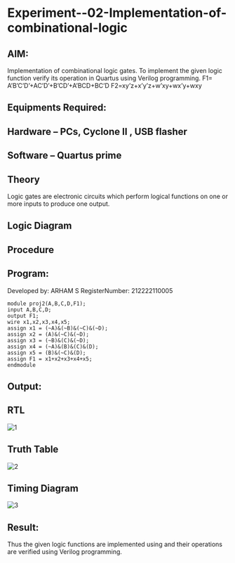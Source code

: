 # Experiment--02-Implementation-of-combinational-logic
 
## AIM:
Implementation of combinational logic gates.
To implement the given logic function verify its operation in Quartus using Verilog programming.
F1= A’B’C’D’+AC’D’+B’CD’+A’BCD+BC’D
F2=xy’z+x’y’z+w’xy+wx’y+wxy
 
 
 
## Equipments Required:
## Hardware – PCs, Cyclone II , USB flasher
## Software – Quartus prime


## Theory
 Logic gates are electronic circuits which perform logical functions on one or more inputs to produce one output.


## Logic Diagram
## Procedure
## Program:
Developed by: ARHAM S
RegisterNumber: 212222110005

```
module proj2(A,B,C,D,F1);
input A,B,C,D;
output F1;
wire x1,x2,x3,x4,x5;
assign x1 = (~A)&(~B)&(~C)&(~D);
assign x2 = (A)&(~C)&(~D);
assign x3 = (~B)&(C)&(~D);
assign x4 = (~A)&(B)&(C)&(D);
assign x5 = (B)&(~C)&(D);
assign F1 = x1+x2+x3+x4+x5;
endmodule
```
## Output:
## RTL
![1](https://github.com/Sriram8452/Experiment--02-Implementation-of-combinational-logic-/assets/118708032/8126d148-2994-4635-af11-af3f3868509b)

## Truth Table
![2](https://github.com/Sriram8452/Experiment--02-Implementation-of-combinational-logic-/assets/118708032/3a3e0e8c-d18e-410e-84b6-ed6ddfc1b0ab)

## Timing Diagram
![3](https://github.com/Sriram8452/Experiment--02-Implementation-of-combinational-logic-/assets/118708032/5b4efcc0-aad7-4608-938c-d34940cf1d23)

## Result:
Thus the given logic functions are implemented using  and their operations are verified using Verilog programming.
